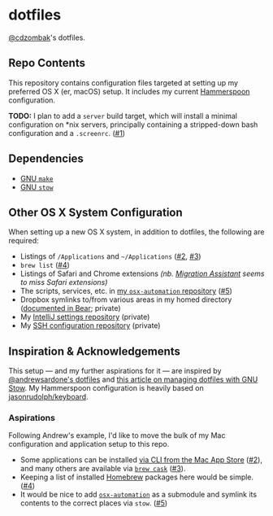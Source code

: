 # dotfiles

[@cdzombak](https://github.com/cdzombak/)'s dotfiles.

## Repo Contents

This repository contains configuration files targeted at setting up my preferred OS X (er, macOS) setup. It includes my current [Hammerspoon](http://www.hammerspoon.org) configuration.

**TODO:** I plan to add a `server` build target, which will install a minimal configuration on *nix servers, principally containing a stripped-down bash configuration and a `.screenrc`. ([#1](https://github.com/cdzombak/dotfiles/issues/1))

## Dependencies

* [GNU `make`](https://www.gnu.org/software/make/)
* [GNU `stow`](https://www.gnu.org/software/stow/)

## Other OS X System Configuration

When setting up a new OS X system, in addition to dotfiles, the following are required:

* Listings of `/Applications` and `~/Applications` ([#2](https://github.com/cdzombak/dotfiles/issues/2), [#3](https://github.com/cdzombak/dotfiles/issues/3))
* `brew list` ([#4](https://github.com/cdzombak/dotfiles/issues/4))
* Listings of Safari and Chrome extensions _(nb. [Migration Assistant](https://support.apple.com/en-us/HT204350) seems to miss Safari extensions)_
* The scripts, services, etc. in [my `osx-automation` repository](https://github.com/cdzombak/osx-automation) ([#5](https://github.com/cdzombak/dotfiles/issues/5))
* Dropbox symlinks to/from various areas in my homed directory ([documented in Bear](bear://x-callback-url/open-note?id=F5E2A79A-79DD-4E05-8255-38C0D13E88AD-37872-00001D6F2B11BD01); private)
* My [IntelliJ settings repository](https://github.com/cdzombak/intellij-settings) (private)
* My [SSH configuration repository](https://github.com/cdzombak/sshconfig) (private)

## Inspiration & Acknowledgements

This setup — and my further aspirations for it — are inspired by [@andrewsardone's dotfiles](https://github.com/andrewsardone/dotfiles) and [this article on managing dotfiles with GNU Stow](http://brandon.invergo.net/news/2012-05-26-using-gnu-stow-to-manage-your-dotfiles.html). My Hammerspoon configuration is heavily based on [jasonrudolph/keyboard](https://github.com/jasonrudolph/keyboard).

### Aspirations

Following Andrew's example, I'd like to move the bulk of my Mac configuration and application setup to this repo.

* Some applications can be installed [via CLI from the Mac App Store](https://github.com/mas-cli/mas) ([#2](https://github.com/cdzombak/dotfiles/issues/2)), and many others are available via [`brew cask`](https://caskroom.github.io) ([#3](https://github.com/cdzombak/dotfiles/issues/3)).
* Keeping a list of installed [Homebrew](https://brew.sh) packages here would be simple. ([#4](https://github.com/cdzombak/dotfiles/issues/4))
* It would be nice to add [`osx-automation`](https://github.com/cdzombak/osx-automation) as a submodule and symlink its contents to the correct places via `stow`. ([#5](https://github.com/cdzombak/dotfiles/issues/5))
